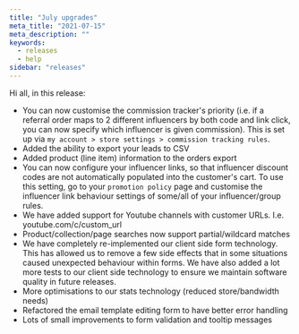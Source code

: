 ```yaml
---
title: "July upgrades"
meta_title: "2021-07-15"
meta_description: ""
keywords:
  - releases
  - help
sidebar: "releases"
---
```

 
Hi all, in this release:

- You can now customise the commission tracker's priority (i.e. if a referral order maps to 2 different influencers by both code and link click, you can now specify which influencer is given commission). This is set up via `my account > store settings > commission tracking rules`. 
- Added the ability to export your leads to CSV
- Added product (line item) information to the orders export
- You can now configure your influencer links, so that influencer discount codes are not automatically populated into the customer's cart. To use this setting, go to your `promotion policy` page and customise the influencer link behaviour settings of some/all of your influencer/group rules.
- We have added support for Youtube channels with customer URLs. I.e. youtube.com/c/custom_url
- Product/collection/page searches now support partial/wildcard matches
- We have completely re-implemented our client side form technology. This has allowed us to remove a few side effects that in some situations caused unexpected behaviour within forms. We have also added a lot more tests to our client side technology to ensure we maintain software quality in future releases. 
- More optimisations to our stats technology (reduced store/bandwidth needs)
- Refactored the email template editing form to have better error handling
- Lots of small improvements to form validation and tooltip messages